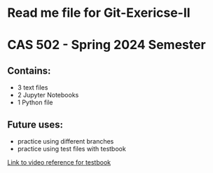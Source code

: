 # Read me file for Git-Exericse-II 
# CAS 502 -  Spring 2024 Semester

## Contains:
* 3 text files
* 2 Jupyter Notebooks
* 1 Python file

## Future uses:
* practice using different branches
* practice using test files with testbook

[Link to video reference for testbook](https://youtu.be/4BFytJoOmOA?si=W7jf6tJrvEBh4WBE) 
